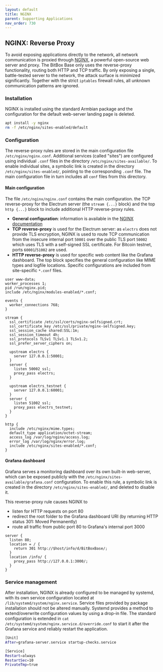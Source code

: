 ```yaml
---
layout: default
title: NGINX
parent: Supporting Applications
nav_order: 730
---
```

## NGINX: Reverse Proxy

To avoid exposing applications directly to the network, all network communication is proxied through [NGINX](https://www.nginx.com/), a powerful open-source web server and proxy.
The BitBox Base only uses the reverse-proxy functionality, routing both HTTP and TCP traffic.
By only exposing a single, battle-tested server to the network, the attack surface is minimized significantly.
Together with the strict `iptables` firewall rules, all unknown communication patterns are ignored.

### Installation

NGINX is installed using the standard Armbian package and the configuration for the default web-server landing page is deleted.

```bash
apt install -y nginx
rm -f /etc/nginx/sites-enabled/default
```

### Configuration

The reverse-proxy rules are stored in the main configuration file `/etc/nginx/nginx.conf`.
Additional services (called "sites") are configured using individual `.conf` files in the directory `/etc/nginx/sites-available/`.
To enable individual sites, a symbolic link is created in the directory `/etc/nginx/sites-enabled/`, pointing to the corresponding `.conf` file.
The main configuration file in turn includes all `conf` files from this directory.

#### Main configuration

The file `/etc/nginx/nginx.conf` contains the main configuration. the TCP reverse-proxy for the Electrum server (the `stream {...}` block) and the top `http {...}` block to include additional HTTP reverse-proxy rules.

* **General configuration**: information is available in the [NGINX documentation](https://nginx.org/en/docs/ngx_core_module.html)
* **TCP reverse-proxy** is used for the Electrum server: as `electrs` does not provide TLS encryption, NGINX is used to route TCP communication from the insecure internal port `50001` over the public TLS port `50002` which uses TLS with a self-signed SSL certificate.
  For Bitcoin testnet, ports `60001`/`51002` are used.
* **HTTP reverse-proxy** is used for specific web content like the Grafana dashboard.
  The top block specifies the general configuration like MIME types and logfile locations.
  Specific configurations are included from site-specific `*.conf` files.

```nginx
user www-data;
worker_processes 1;
pid /run/nginx.pid;
include /etc/nginx/modules-enabled/*.conf;

events {
  worker_connections 768;
}

stream {
  ssl_certificate /etc/ssl/certs/nginx-selfsigned.crt;
  ssl_certificate_key /etc/ssl/private/nginx-selfsigned.key;
  ssl_session_cache shared:SSL:1m;
  ssl_session_timeout 4h;
  ssl_protocols TLSv1 TLSv1.1 TLSv1.2;
  ssl_prefer_server_ciphers on;

  upstream electrs {
    server 127.0.0.1:50001;
  }
  server {
    listen 50002 ssl;
    proxy_pass electrs;
  }

  upstream electrs_testnet {
    server 127.0.0.1:60001;
  }
  server {
    listen 51002 ssl;
    proxy_pass electrs_testnet;
  }
}

http {
  include /etc/nginx/mime.types;
  default_type application/octet-stream;
  access_log /var/log/nginx/access.log;
  error_log /var/log/nginx/error.log;
  include /etc/nginx/sites-enabled/*.conf;
}
```

#### Grafana dashboard

Grafana serves a monitoring dashboard over its own built-in web-server, which can be exposed publicly with the `/etc/nginx/sites-available/grafana.conf` configuration.
To enable this rule, a symbolic link is created in the directory `/etc/nginx/sites-enabled/`, and deleted to disable it.

This reverse-proxy rule causes NGINX to

* listen for HTTP requests on port 80
* redirect the root folder to the Grafana dashboard URI (by returning HTTP status 301: Moved Permanently)
* route all traffic from public port 80 to Grafana's internal port 3000

```nginx
server {
  listen 80;
  location = / {
    return 301 http://$host/info/d/BitBoxBase/;
  }
  location /info/ {
    proxy_pass http://127.0.0.1:3000/;
  }
}
```

### Service management

After installation, NGINX is already configured to be managed by systemd, with its own service configuration located at `/lib/systemd/system/nginx.service`.
Service files provided by package installation should not be altered manually.
Systemd provides a method to extend/overwrite configuration values by using a drop-in file.
The standard configuration is extended in `cat /etc/systemd/system/nginx.service.d/override.conf` to start it after the Grafana service and reliably restart the application.

```bash
[Unit]
After=grafana-server.service startup-checks.service

[Service]
Restart=always
RestartSec=10
PrivateTmp=true
```
